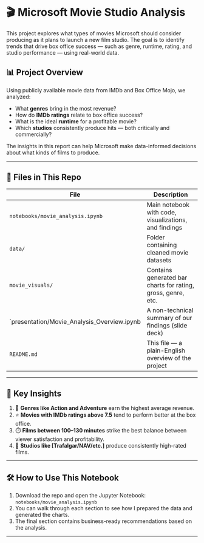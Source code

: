 # 🎬 Microsoft Movie Studio Analysis

This project explores what types of movies Microsoft should consider producing as it plans to launch a new film studio. The goal is to identify trends that drive box office success — such as genre, runtime, rating, and studio performance — using real-world data.

## 📊 Project Overview

Using publicly available movie data from IMDb and Box Office Mojo, we analyzed:

- What **genres** bring in the most revenue?
- How do **IMDb ratings** relate to box office success?
- What is the ideal **runtime** for a profitable movie?
- Which **studios** consistently produce hits — both critically and commercially?

The insights in this report can help Microsoft make data-informed decisions about what kinds of films to produce.

---

## 📁 Files in This Repo

| File | Description |
|------|-------------|
| `notebooks/movie_analysis.ipynb` | Main notebook with code, visualizations, and findings |
| `data/` | Folder containing cleaned movie datasets |
| `movie_visuals/` | Contains generated bar charts for rating, gross, genre, etc. |
| `presentation/Movie_Analysis_Overview.ipynb | A non-technical summary of our findings (slide deck) |
| `README.md` | This file — a plain-English overview of the project |

---

## 📌 Key Insights

1. 🎯 **Genres like Action and Adventure** earn the highest average revenue.
2. ⭐ **Movies with IMDb ratings above 7.5** tend to perform better at the box office.
3. ⏱️ **Films between 100–130 minutes** strike the best balance between viewer satisfaction and profitability.
4. 🏢 **Studios like [Trafalgar/NAV/etc.]** produce consistently high-rated films.

---

## 🛠️ How to Use This Notebook

1. Download the repo and open the Jupyter Notebook:  
   `notebooks/movie_analysis.ipynb`
2. You can walk through each section to see how I prepared the data and generated the charts.
3. The final section contains business-ready recommendations based on the analysis.

---

